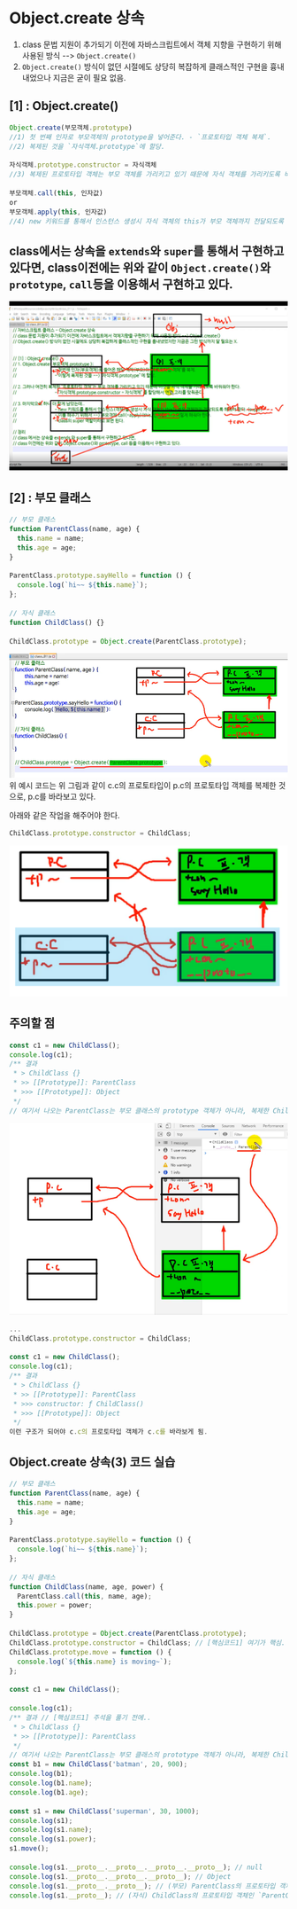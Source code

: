 # Object.create 상속
1. class 문법 지원이 추가되기 이전에 자바스크립트에서 객체 지향을 구현하기 위해 사용된 방식 --> `Object.create()`
2. `Object.create()` 방식이 없던 시절에도 상당히 복잡하게 클래스적인 구현을 흉내 내었으나 지금은 굳이 필요 없음.

## [1] : Object.create()
```js
Object.create(부모객체.prototype) 
//1) 첫 번째 인자로 부모객체의 prototype을 넣어준다. - `프로토타입 객체 복제`.
//2) 복제된 것을 `자식객체.prototype`에 할당.

자식객체.prototype.constructor = 자식객체
//3) 복제된 프로토타입 객체는 부모 객체를 가리키고 있기 때문에 자식 객체를 가리키도록 바꿔준다.

부모객체.call(this, 인자값)
or
부모객체.apply(this, 인자값)
//4) new 키워드를 통해서 인스턴스 생성시 자식 객체의 this가 부모 객체까지 전달되도록 해줘야 한다. (super)
```

## class에서는 상속을 `extends`와 `super`를 통해서 구현하고 있다면, class이전에는 위와 같이 `Object.create()`와 `prototype`, `call`등을 이용해서 구현하고 있다.
<img src="./object_class_6.png">


## [2] : 부모 클래스
```js
// 부모 클래스
function ParentClass(name, age) {
  this.name = name;
  this.age = age;
}

ParentClass.prototype.sayHello = function () {
  console.log(`hi~~ ${this.name}`);
};

// 자식 클래스
function ChildClass() {}

ChildClass.prototype = Object.create(ParentClass.prototype);
```
<img src="./object_class_6(3).png">
위 예시 코드는 위 그림과 같이 c.c의 프로토타입이 p.c의 프로토타입 객체를 복제한 것으로, p.c를 바라보고 있다.  

아래와 같은 작업을 해주어야 한다.

```js
ChildClass.prototype.constructor = ChildClass;
```
<img src="./object_class_6(3-1).png">

## 주의할 점
```js
const c1 = new ChildClass();
console.log(c1);
/** 결과
 * > ChildClass {}
 * >> [[Prototype]]: ParentClass
 * >>> [[Prototype]]: Object
 */
// 여기서 나오는 ParentClass는 부모 클래스의 prototype 객체가 아니라, 복제한 ChildClass의 prototype 객체임.
```
<img src="./object_class_6(3-2).png">

```js
...
ChildClass.prototype.constructor = ChildClass;

const c1 = new ChildClass();
console.log(c1);
/** 결과
 * > ChildClass {}
 * >> [[Prototype]]: ParentClass
 * >>> constructor: ƒ ChildClass()
 * >>> [[Prototype]]: Object
 */
이런 구조가 되어야 c.c의 프로토타입 객체가 c.c를 바라보게 됨.
```

## Object.create 상속(3) 코드 실습
```js
// 부모 클래스
function ParentClass(name, age) {
  this.name = name;
  this.age = age;
}

ParentClass.prototype.sayHello = function () {
  console.log(`hi~~ ${this.name}`);
};

// 자식 클래스
function ChildClass(name, age, power) {
  ParentClass.call(this, name, age);
  this.power = power;
}

ChildClass.prototype = Object.create(ParentClass.prototype);
ChildClass.prototype.constructor = ChildClass; // [핵심코드1] 여기가 핵심.
ChildClass.prototype.move = function () {
  console.log(`${this.name} is moving~`);
};

const c1 = new ChildClass();

console.log(c1);
/** 결과 // [핵심코드1] 주석을 풀기 전에..
 * > ChildClass {}
 * >> [[Prototype]]: ParentClass
 */
// 여기서 나오는 ParentClass는 부모 클래스의 prototype 객체가 아니라, 복제한 ChildClass의 prototype 객체임.
const b1 = new ChildClass('batman', 20, 900);
console.log(b1);
console.log(b1.name);
console.log(b1.age);

const s1 = new ChildClass('superman', 30, 1000);
console.log(s1);
console.log(s1.name);
console.log(s1.power);
s1.move();

console.log(s1.__proto__.__proto__.__proto__.__proto__); // null
console.log(s1.__proto__.__proto__.__proto__); // Object
console.log(s1.__proto__.__proto__); // (부모) ParentClass의 프로토타입 객체
console.log(s1.__proto__); // (자식) ChildClass의 프로토타입 객체인 `ParentClass의 프로토타입 객체`
```

